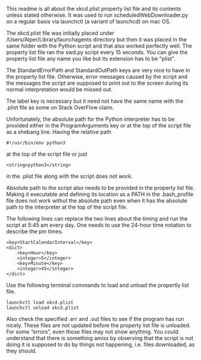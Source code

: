 This readme is all about the xkcd.plist property list file and its contents unless stated otherwise. It was used to run scheduledWebDownloader.py on a regular basis via launchctl (a variant of launchcd) on mac OS.

The xkcd.plist file was initially placed under /Users/Alper/Library/launchagents directory but then it was placed in the same folder with the Python script and that also worked perfectly well. The property list file ran the swd.py script every 15 seconds. You can give the property list file any name you like but its extension has to be "plist".

The StandardErrorPath and StandardOutPath keys are very nice to have in the property list file. Otherwise, error messages caused by the script and the messages the script are supposed to print out to the screen during its normal interpretation would be missed out. 

The label key is necessary but it need not have the same name with the .plist file as some on Stack OverFlow claim.

Unfortunately, the absolute path for the Python interpreter has to be provided either in the ProgramArguments key or at the top of the script file as a shebang line. Having the relative path

	#!/usr/bin/env python3

at the top of the script file or just 

	<string>python3</string>

in the .plist file along with the script does not work. 

Absolute path to the script also needs to be provided in the property list file. Making it executable and defining its location as a PATH in the .bash_profile file does not work withut the absolute path even when it has the absolute path to the interpreter at the top of the script file.

The following lines can replace the two lines about the timing and run the script at 5:45 am every day. One needs to use the 24-hour time notation to describe the pm times.

	<key>StartCalendarInterval</key>
	<dict>
 		<key>Hour</key>
		<integer>5</integer>
  		<key>Minute</key>
  		<integer>45</integer>
	</dict>

Use the following terminal commands to load and unload the propertly list file.

	launchctl load xkcd.plist
	launchctl unload xkcd.plist

Also check the specified .err and .out files to see if the program has run nicely. These files are not updated before the property list file is unloaded. For some “errors”, even those files may not show anything. You could understand that there is something amiss by observing that the script is not doing it is supposed to do by things not happening, i.e. files downloaded, as they should.  

